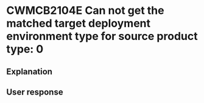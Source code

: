 # CWMCB2104E Can not get the matched target deployment environment type for source product type: 0

## Explanation

## User response
